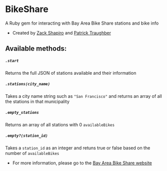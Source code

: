 # BikeShare
A Ruby gem for interacting with Bay Area Bike Share stations and bike info
* Created by [Zack Shapiro](http://twitter.com/zackshapiro) and [Patrick Traughber](http://twitter.com/ptraughber)

## Available methods:

##### `.start`
Returns the full JSON of stations available and their information

##### `.stations(city_name)`
Takes a city name string such as `"San Francisco"` and returns an array of all the stations in that municipality

##### `.empty_stations`
Returns an array of all stations with 0 `availableBikes`

##### `.empty?(station_id)`
Takes a `station_id` as an integer and retuns true or false based on the number of `availableBikes`

* For more information, please go to the [Bay Area Bike Share website](http://bayareabikeshare.com)
